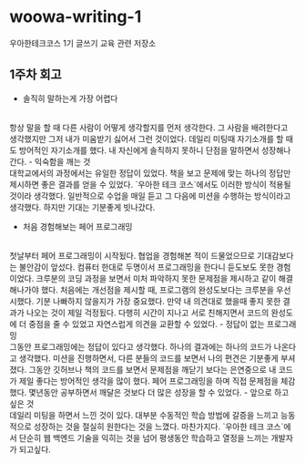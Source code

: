 # woowa-writing-1 
우아한테크코스 1기 글쓰기 교육 관련 저장소

## 1주차 회고

- 솔직히 말하는게 가장 어렵다
<br>
항상 말을 할 때 다른 사람이 어떻게 생각할지를 먼저 생각한다. 그 사람을 배려한다고 생각했지만 그저 내가 미움받기 싫어서 그런 것이었다. 
데일리 미팅때 자기소개를 할 때도 방어적인 자기소개를 했다. 내 자신에게 솔직하지 못하니 
단점을 말하면서 성장해나간다.
- 익숙함을 깨는 것
<br>
대학교에서의 과정에서는 유일한 정답이 있었다. 책을 보고 문제에 맞는 하나의 정답만 제시하면 좋은 결과를 얻을 수 있었다. `우아한 테크 코스`에서도 이러한 방식이 적용될 것이라 생각했다. 일반적으로 수업을 매일 듣고 그 다음에 미션을 수행하는 방식이라고 생각했다. 하지만 기대는 기분좋게 빗나갔다.   

- 처음 경험해보는 페어 프로그래밍
<br>
첫날부터 페어 프로그래밍이 시작됬다. 협업을 경험해본 적이 드물었으므로 기대감보다는 불안감이 앞섰다.  컴퓨터 한대로 두명이서 프로그래밍을 한다니 듣도보도 못한 경험이었다. 크루분의 코딩 과정을 보면서 미처 파악하지 못한 문제점을 제시하고 같이 해결해나가야 했다.  
처음에는 개선점을 제시할 때, 프로그램의 완성도보다는 크루분을 우선시했다. 기분 나빠하지 않을지가 가장 중요했다. 만약 내 의견대로 했을때 좋지 못한 결과가 나오는 것이 제일 걱정됬다. 다행히 시간이 지나고 서로 친해지면서 코드의 완성도에 더 중점을 줄 수 있었고 자연스럽게 의견을 교환할 수 있었다.  
- 정답이 없는 프로그래밍
<br>
그동안 프로그래밍에는 정답이 있다고 생각했다. 하나의 결과에는 하나의 코드가 나온다고 생각했다. 미션을 진행하면서, 다른 분들의 코드를 보면서 나의 편견은 기분좋게 부셔졌다. 그동안 깃허브나 책의 코드를 보면서 문제점을 깨닫기 보다는 은연중으로 내 코드가 제일 좋다는 방어적인 생각을 많이 했다. 페어 프로그래밍을 하며 직접 문제점을 체감했다. 몇년동안 공부하면서 깨달은 것보다 더 많은 성장을 할 수 있었다.           
- 앞으로 하고 싶은 것
<br>
데일리 미팅을 하면서 느낀 것이 있다. 대부분 수동적인 학습 방법에 갈증을 느끼고 능동적으로 성장하는 것을 절실히 원한다는 것을 느꼈다. 마찬가지다. `우아한 테크 코스`에서 단순히 웹 백엔드 기술을 익히는 것을 넘어 평생동안 학습하고 열정을 느끼는 개발자가 되고싶다.  
